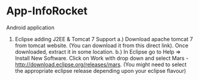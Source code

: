 # App-InfoRocket
Android application

1. Eclipse adding J2EE & Tomcat 7 Support
a.) Download apache tomcat 7 from tomcat website. (You can download it from this direct link). Once downloaded, extract it in some location.
b.) In Eclipse go to Help ⇒ Install New Software. Click on Work with drop down and select Mars - http://download.eclipse.org/releases/mars. (You might need to select the appropriate eclipse release depending upon your eclipse flavour)
